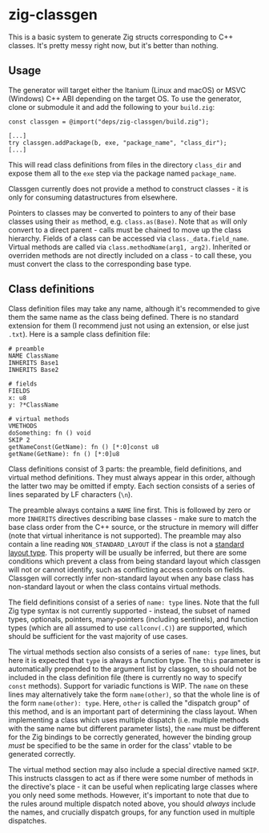# zig-classgen

This is a basic system to generate Zig structs corresponding to C++ classes.
It's pretty messy right now, but it's better than nothing.

## Usage

The generator will target either the Itanium (Linux and macOS) or MSVC (Windows)
C++ ABI depending on the target OS. To use the generator, clone or submodule
it and add the following to your `build.zig`:

```
const classgen = @import("deps/zig-classgen/build.zig");

[...]
try classgen.addPackage(b, exe, "package_name", "class_dir");
[...]
```

This will read class definitions from files in the directory `class_dir` and
expose them all to the `exe` step via the package named `package_name`.

Classgen currently does not provide a method to construct classes - it is only
for consuming datastructures from elsewhere.

Pointers to classes may be converted to pointers to any of their base classes
using their `as` method, e.g. `class.as(Base)`. Note that `as` will only convert
to a direct parent - calls must be chained to move up the class hierarchy.
Fields of a class can be accessed via `class._data.field_name`. Virtual methods
are called via `class.methodName(arg1, arg2)`. Inherited or overriden methods
are not directly included on a class - to call these, you must convert the class
to the corresponding base type.

## Class definitions

Class definition files may take any name, although it's recommended to give them
the same name as the class being defined. There is no standard extension for
them (I recommend just not using an extension, or else just `.txt`). Here is a
sample class definition file:

```
# preamble
NAME ClassName
INHERITS Base1
INHERITS Base2

# fields
FIELDS
x: u8
y: ?*ClassName

# virtual methods
VMETHODS
doSomething: fn () void
SKIP 2
getNameConst(GetName): fn () [*:0]const u8
getName(GetName): fn () [*:0]u8
```

Class definitions consist of 3 parts: the preamble, field definitions, and
virtual method definitions. They must always appear in this order, although the
latter two may be omitted if empty. Each section consists of a series of lines
separated by LF characters (`\n`).

The preamble always contains a `NAME` line first. This is followed by zero or
more `INHERITS` directives describing base classes - make sure to match the base
class order from the C++ source, or the structure in memory will differ (note
that virtual inheritance is not supported). The preamble may also contain a line
reading `NON_STANDARD_LAYOUT` if the class is not a [standard layout type]. This
property will be usually be inferred, but there are some conditions which
prevent a class from being standard layout which classgen will not or cannot
identify, such as conflicting access controls on fields. Classgen will correctly
infer non-standard layout when any base class has non-standard layout or when
the class contains virtual methods.

The field definitions consist of a series of `name: type` lines. Note that the
full Zig type syntax is not currently supported - instead, the subset of named
types, optionals, pointers, many-pointers (including sentinels), and function
types (which are all assumed to use `callconv(.C)`) are supported, which should
be sufficient for the vast majority of use cases.

The virtual methods section also consists of a series of `name: type` lines, but
here it is expected that `type` is always a function type. The `this` parameter
is automatically prepended to the argument list by classgen, so should not be
included in the class definition file (there is currently no way to specify
`const` methods). Support for variadic functions is WIP. The `name` on these
lines may alternatively take the form `name(other)`, so that the whole line is
of the form `name(other): type`. Here, `other` is called the "dispatch group" of
this method, and is an important part of determining the class layout. When
implementing a class which uses multiple dispatch (i.e. multiple methods with
the same name but different parameter lists), the `name` must be different for
the Zig bindings to be correctly generated, however the binding group _must_ be
specified to be the same in order for the class' vtable to be generated
correctly.

The virtual method section may also include a special directive named `SKIP`.
This instructs classgen to act as if there were some number of methods in the
directive's place - it can be useful when replicating large classes where you
only need some methods. However, it's important to note that due to the rules
around multiple dispatch noted above, you should _always_ include the names, and
crucially dispatch groups, for any function used in multiple dispatches.

[standard layout type]: https://en.cppreference.com/w/cpp/language/data_members#Standard-layout
